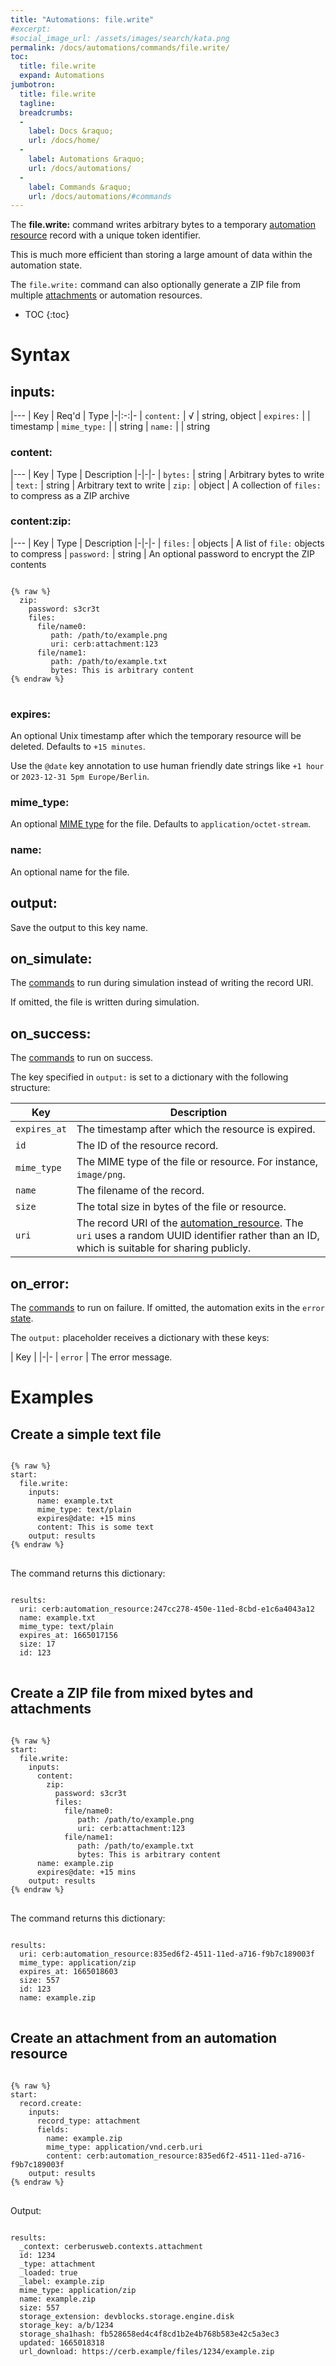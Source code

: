 ```yaml
---
title: "Automations: file.write"
#excerpt: 
#social_image_url: /assets/images/search/kata.png
permalink: /docs/automations/commands/file.write/
toc:
  title: file.write
  expand: Automations
jumbotron:
  title: file.write
  tagline: 
  breadcrumbs:
  -
    label: Docs &raquo;
    url: /docs/home/
  -
    label: Automations &raquo;
    url: /docs/automations/
  -
    label: Commands &raquo;
    url: /docs/automations/#commands
---
```


The **file.write:** command writes arbitrary bytes to a temporary [automation resource](/docs/records/types/automation_resource/) record with a unique token identifier.

This is much more efficient than storing a large amount of data within the automation state.

The `file.write:` command can also optionally generate a ZIP file from multiple [attachments](/docs/records/types/automations/) or automation resources.

* TOC
{:toc}

# Syntax

## inputs:

|---
| Key | Req'd | Type
|-|:-:|-
| `content:` | √ | string, object
| `expires:` | | timestamp 
| `mime_type:` | | string 
| `name:` | | string

### content:

|---
| Key | Type | Description
|-|-|-
| `bytes:` | string | Arbitrary bytes to write
| `text:` | string | Arbitrary text to write
| `zip:` | object | A collection of `files:` to compress as a ZIP archive

### content:zip:

|---
| Key | Type | Description
|-|-|-
| `files:` | objects | A list of `file:` objects to compress
| `password:` | string | An optional password to encrypt the ZIP contents

<pre>
<code class="language-cerb">
{% raw %}
  zip:
    password: s3cr3t
    files:
      file/name0:
         path: /path/to/example.png
         uri: cerb:attachment:123
      file/name1:
         path: /path/to/example.txt
         bytes: This is arbitrary content
{% endraw %}
</code>
</pre>

### expires:

An optional Unix timestamp after which the temporary resource will be deleted. Defaults to `+15 minutes`.

Use the `@date` key annotation to use human friendly date strings like `+1 hour` or `2023-12-31 5pm Europe/Berlin`.

### mime_type:

An optional [MIME type](https://en.wikipedia.org/wiki/Media_type) for the file. Defaults to `application/octet-stream`.

### name:

An optional name for the file.

## output:

Save the output to this key name.

## on_simulate:

The [commands](/docs/automations/#commands) to run during simulation instead of writing the record URI.

If omitted, the file is written during simulation.

## on_success:

The [commands](/docs/automations/#commands) to run on success.

The key specified in `output:` is set to a dictionary with the following structure:

|Key|Description
|-|-
|`expires_at`| The timestamp after which the resource is expired.
|`id`| The ID of the resource record.
|`mime_type`| The MIME type of the file or resource. For instance, `image/png`.
|`name`| The filename of the record.
|`size`| The total size in bytes of the file or resource.
|`uri`| The record URI of the [automation_resource](/docs/records/types/automation_resource/). The `uri` uses a random UUID identifier rather than an ID, which is suitable for sharing publicly. 

## on_error:

The [commands](/docs/automations/#commands) to run on failure. If omitted, the automation exits in the `error` [state](/docs/automations/#exit-states).

The `output:` placeholder receives a dictionary with these keys:

| Key |
|-|-
| `error` | The error message.

# Examples

## Create a simple text file

<pre>
<code class="language-cerb">
{% raw %}
start:
  file.write:
    inputs:
      name: example.txt
      mime_type: text/plain
      expires@date: +15 mins
      content: This is some text
    output: results
{% endraw %}
</code>
</pre>

The command returns this dictionary:

<pre>
<code class="language-cerb">
results:
  uri: cerb:automation_resource:247cc278-450e-11ed-8cbd-e1c6a4043a12
  name: example.txt
  mime_type: text/plain
  expires_at: 1665017156
  size: 17
  id: 123
</code>
</pre>

## Create a ZIP file from mixed bytes and attachments

<pre>
<code class="language-cerb">
{% raw %}
start:
  file.write:
    inputs:
      content:
        zip:
          password: s3cr3t
          files:
            file/name0:
               path: /path/to/example.png
               uri: cerb:attachment:123
            file/name1:
               path: /path/to/example.txt
               bytes: This is arbitrary content
      name: example.zip
      expires@date: +15 mins
    output: results
{% endraw %}
</code>
</pre>

The command returns this dictionary:

<pre>
<code class="language-cerb">
results:
  uri: cerb:automation_resource:835ed6f2-4511-11ed-a716-f9b7c189003f
  mime_type: application/zip
  expires_at: 1665018603
  size: 557
  id: 123
  name: example.zip
</code>
</pre>

## Create an attachment from an automation resource

<pre>
<code class="language-cerb">
{% raw %}
start:
  record.create:
    inputs:
      record_type: attachment
      fields:
        name: example.zip
        mime_type: application/vnd.cerb.uri
        content: cerb:automation_resource:835ed6f2-4511-11ed-a716-f9b7c189003f
    output: results
{% endraw %}
</code>
</pre>

Output:

<pre>
<code class="language-cerb">
results:
  _context: cerberusweb.contexts.attachment
  id: 1234
  _type: attachment
  _loaded: true
  _label: example.zip
  mime_type: application/zip
  name: example.zip
  size: 557
  storage_extension: devblocks.storage.engine.disk
  storage_key: a/b/1234
  storage_sha1hash: fb528658ed4c4f8cd1b2e4b768b583e42c5a3ec3
  updated: 1665018318
  url_download: https://cerb.example/files/1234/example.zip
</code>
</pre>
